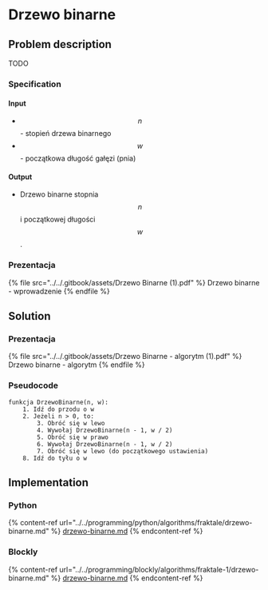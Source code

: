 # Drzewo binarne

## Problem description

TODO

### Specification

#### Input

* $$n$$ - stopień drzewa binarnego
* $$w$$ - początkowa długość gałęzi (pnia)

#### Output

* Drzewo binarne stopnia $$n$$ i początkowej długości $$w$$.

### Prezentacja

{% file src="../../.gitbook/assets/Drzewo Binarne (1).pdf" %}
Drzewo binarne - wprowadzenie
{% endfile %}

## Solution

### Prezentacja

{% file src="../../.gitbook/assets/Drzewo Binarne - algorytm (1).pdf" %}
Drzewo binarne - algorytm
{% endfile %}

### Pseudocode

```
funkcja DrzewoBinarne(n, w):
    1. Idź do przodu o w
    2. Jeżeli n > 0, to:
        3. Obróć się w lewo
        4. Wywołaj DrzewoBinarne(n - 1, w / 2)
        5. Obróć się w prawo
        6. Wywołaj DrzewoBinarne(n - 1, w / 2)
        7. Obróć się w lewo (do początkowego ustawienia)
    8. Idź do tyłu o w
```

## Implementation

### Python

{% content-ref url="../../programming/python/algorithms/fraktale/drzewo-binarne.md" %}
[drzewo-binarne.md](../../programming/python/algorithms/fraktale/drzewo-binarne.md)
{% endcontent-ref %}

### Blockly

{% content-ref url="../../programming/blockly/algorithms/fraktale-1/drzewo-binarne.md" %}
[drzewo-binarne.md](../../programming/blockly/algorithms/fraktale-1/drzewo-binarne.md)
{% endcontent-ref %}
